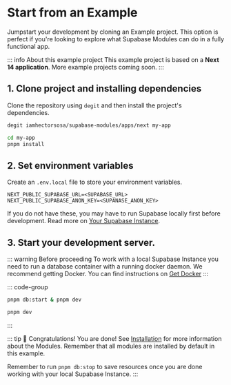 # Start from an Example

Jumpstart your development by cloning an Example project. This option is perfect if you're looking to explore what Supabase Modules can do in a fully functional app.

::: info About this example project
This example project is based on a **Next 14 application**. More example projects coming soon.
:::

## 1. Clone project and installing dependencies

Clone the repository using `degit` and then install the project's dependencies.

```bash
degit iamhectorsosa/supabase-modules/apps/next my-app
```

```bash
cd my-app
pnpm install
```

## 2. Set environment variables

Create an `.env.local` file to store your environment variables.

```.env
NEXT_PUBLIC_SUPABASE_URL=<SUPABASE_URL>
NEXT_PUBLIC_SUPABASE_ANON_KEY=<SUPANASE_ANON_KEY>
```

If you do not have these, you may have to run Supabase locally first before development. Read more on [Your Supabase Instance](/getting-started/supabase).

## 3. Start your development server.

::: warning Before proceeding
To work with a local Supabase Instance you need to run a database container with a running docker daemon. We recommend getting Docker. You can find instructions on [Get Docker](https://docs.docker.com/get-docker/)
:::

::: code-group

```bash [Using a local Supabase Instance]
pnpm db:start & pnpm dev
```

```bash [Using a cloud Supabase Instance]
pnpm dev
```

:::

::: tip :tada: Congratulations!
You are done! See [Installation](/modules/installation) for more information about the Modules. Remember that all modules are installed by default in this example. 

Remember to run `pnpm db:stop` to save resources once you are done working with your local Supabase Instance.
:::